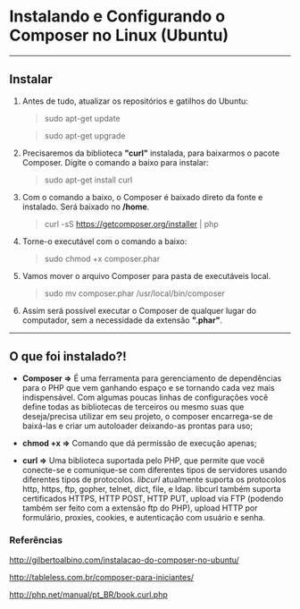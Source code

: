 Instalando e Configurando o Composer no Linux (Ubuntu)
===============================================

--------------------

## Instalar

1. Antes de tudo, atualizar os repositórios e gatilhos do Ubuntu:

	> sudo apt-get update
	
	> sudo apt-get upgrade

2. Precisaremos da biblioteca **"curl"** instalada, para baixarmos o pacote Composer. Digite o comando a baixo para instalar:

	> sudo apt-get install curl

3. Com o comando a baixo, o Composer é baixado direto da fonte e instalado. Será baixado no **/home**.

	> curl -sS https://getcomposer.org/installer | php

4. Torne-o executável com o comando a baixo:

	> sudo chmod +x composer.phar

5. Vamos mover o arquivo Composer para pasta de executáveis local.

	> sudo mv composer.phar /usr/local/bin/composer


6. Assim será possível executar o Composer de qualquer lugar do computador, sem a necessidade da extensão **".phar"**.

--------------------

## O que foi instalado?!

 - **Composer =>** É uma ferramenta para gerenciamento de dependências para o PHP que vem ganhando espaço e se tornando cada vez mais indispensável. Com algumas poucas linhas de configurações você define todas as bibliotecas de terceiros ou mesmo suas que deseja/precisa utilizar em seu projeto, o composer encarrega-se de baixá-las e criar um autoloader deixando-as prontas para uso;
 
 - **chmod +x =>** Comando que dá permissão de execução apenas;
 
 - **curl =>** Uma biblioteca suportada pelo PHP, que permite que você conecte-se e comunique-se com diferentes tipos de servidores usando diferentes tipos de protocolos. *libcurl* atualmente suporta os protocolos http, https, ftp, gopher, telnet, dict, file, e ldap. libcurl também suporta certificados HTTPS, HTTP POST, HTTP PUT, upload via FTP (podendo também ser feito com a extensão ftp do PHP), upload HTTP por formulário, proxies, cookies, e autenticação com usuário e senha.

### Referências

http://gilbertoalbino.com/instalacao-do-composer-no-ubuntu/

http://tableless.com.br/composer-para-iniciantes/

http://php.net/manual/pt_BR/book.curl.php
